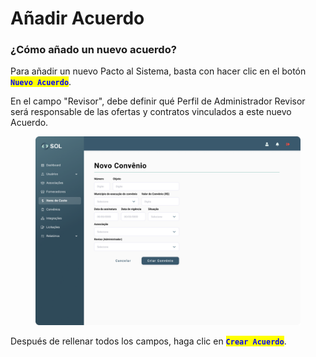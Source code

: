 # Añadir Acuerdo

### ¿Cómo añado un nuevo acuerdo?

Para añadir un nuevo Pacto al Sistema, basta con hacer clic en el botón <mark style="color:blue;">**`Nuevo Acuerdo`**</mark>.

En el campo "Revisor", debe definir qué Perfil de Administrador Revisor será responsable de las ofertas y contratos vinculados a este nuevo Acuerdo.

<figure><img src="../../../.gitbook/assets/Novo Convenio.png" alt=""><figcaption></figcaption></figure>

Después de rellenar todos los campos, haga clic en <mark style="color:blue;">**`Crear Acuerdo`**</mark>.
